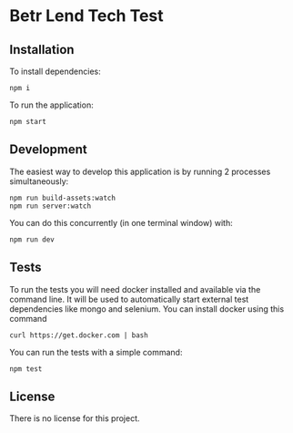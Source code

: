# Betr Lend Tech Test

## Installation

To install dependencies:
```
npm i
```

To run the application:
```
npm start
```

## Development

The easiest way to develop this application is by running 2 processes simultaneously:
```
npm run build-assets:watch
npm run server:watch
```

You can do this concurrently (in one terminal window) with:
```
npm run dev
```

## Tests

To run the tests you will need docker installed and available via the command line.
It will be used to automatically start external test dependencies like mongo and selenium.
You can install docker using this command
```
curl https://get.docker.com | bash
```

You can run the tests with a simple command:
```
npm test
```

## License

There is no license for this project.

